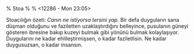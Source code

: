 % Stoa
% 
% <12286 - Mon 23:05>

Stoacılığın özeti: _Canın ne istiyorsa tersini yap._ Bir defa
duyguların sana düşman olduğunu ve faziletten uzaklaştırdığını
belleyince, pusulanın güneyi gösteren ibresine bakıp kuzeyi bulmak
gibi yönünü bulmak kolaylaşıyor. Duygularını ne kadar
ehlileştirmişsen, o kadar faziletlisin. Ne kadar duygusuzsan, o kadar
insansın. 


